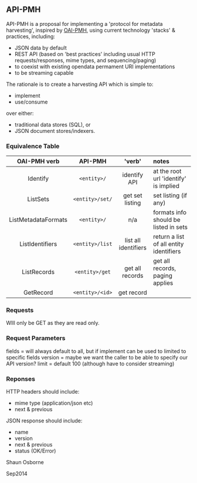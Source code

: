 ## API-PMH

API-PMH is a proposal for implementing a 'protocol for metadata harvesting', inspired by [OAI-PMH](http://www.openarchives.org/pmh/), using current technology 'stacks' & practices, including:

* JSON data by default
* REST API (based on 'best practices' including usual HTTP requests/responses, mime types, and sequencing/paging)
* to coexist with existing opendata permament URI implementations
* to be streaming capable

The rationale is to create a harvesting API which is simple to:
* implement
* use/consume 

over either:
* traditional data stores (SQL), or
* JSON document stores/indexers.   

### Equivalence Table

OAI-PMH verb | API-PMH | 'verb' | notes |
:-------: | :-------: | :-------: | :--------------- |
Identify | `<entity>/`| identify API | at the root url 'identify' is implied |
ListSets| `<entity>/set/`| get set listing | set listing (if any)|
ListMetadataFormats | `<entity>/` | n/a | formats info should be listed in sets |
ListIdentifiers|`<entity>/list`| list all identifiers | return a list of all entity identifiers |
ListRecords|`<entity>/get`| get all records | get all records, paging applies |
GetRecord |`<entity>/<id>`| get record|

### Requests

WIll only be GET as they are read only.

### Request Parameters

fields = will always default to all, but if implement can be used to limited to specific fields
version = maybe we want the caller to be able to specify our API version?
limit = default 100 (although have to consider streaming)

### Reponses

HTTP headers should include:
* mime type (application/json etc)
* next & previous

JSON response should include:
* name
* version
* next & previous
* status (OK/Error)





Shaun Osborne

Sep2014
